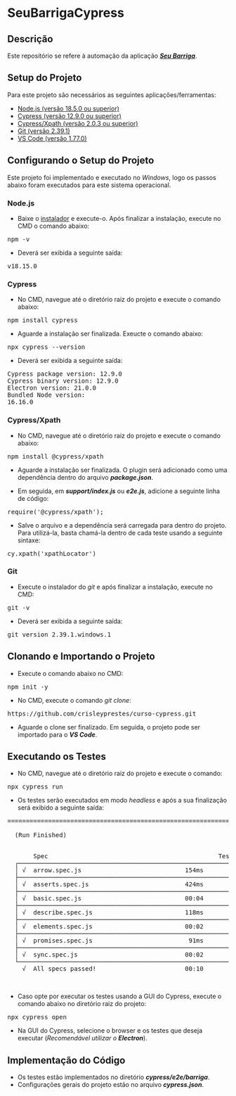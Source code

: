 # SeuBarrigaCypress

## Descrição

Este repositório se refere à automação da aplicação [**_Seu Barriga_**](https://barrigareact.wcaquino.me/).

## Setup do Projeto

Para este projeto são necessários as seguintes aplicações/ferramentas:

- [Node.js (versão 18.5.0 ou superior)](https://nodejs.org/en)
- [Cypress (versão 12.9.0 ou superior)](https://www.cypress.io/)
- [Cypress/Xpath (versão 2.0.3 ou superior)](https://github.com/cypress-io/cypress/tree/develop/npm/xpath)
- [Git (versão 2.39.1)](https://git-scm.com/downloads)
- [VS Code (versão 1.77.0)](https://code.visualstudio.com/download)

## Configurando o Setup do Projeto

Este projeto foi implementado e executado no *_Windows_*, logo os passos abaixo foram executados para este sistema operacional.

### Node.js

- Baixe o [instalador](https://nodejs.org/dist/v18.15.0/node-v18.15.0-x64.msi) e execute-o. Após finalizar a instalação, execute no CMD o comando abaixo:
<pre>npm -v</pre>

- Deverá ser exibida a seguinte saída:
<pre>v18.15.0</pre>

### Cypress

- No CMD, navegue até o diretório raiz do projeto e execute o comando abaixo:
<pre>npm install cypress</pre>

- Aguarde a instalação ser finalizada. Exeucte o comando abaixo:
<pre>npx cypress --version</pre>

- Deverá ser exibida a seguinte saída:
<pre>Cypress package version: 12.9.0
Cypress binary version: 12.9.0
Electron version: 21.0.0
Bundled Node version:
16.16.0</pre>

### Cypress/Xpath

- No CMD, navegue até o diretório raiz do projeto e execute o comando abaixo:
<pre>npm install @cypress/xpath</pre>

- Aguarde a instalação ser finalizada. O plugin será adicionado como uma dependência dentro do arquivo _**package.json**_.

- Em seguida, em _**support/index.js**_ ou _**e2e.js**_, adicione a seguinte linha de código:
<pre>require('@cypress/xpath');</pre>

- Salve o arquivo e a dependência será carregada para dentro do projeto. Para utilizá-la, basta chamá-la dentro de cada teste usando a seguinte sintaxe:
<pre>cy.xpath('xpathLocator')</pre>

### Git

- Execute o instalador do *_git_* e após finalizar a instalação, execute no CMD:
<pre>git -v</pre>

- Deverá ser exibida a seguinte saída:
<pre>git version 2.39.1.windows.1</pre>

## Clonando e Importando o Projeto

- Execute o comando abaixo no CMD:
<pre>npm init -y</pre>

- No CMD, execute o comando *_git clone_*:
<pre>https://github.com/crisleyprestes/curso-cypress.git</pre>

- Aguarde o clone ser finalizado. Em seguida, o projeto pode ser importado para o **_VS Code_**.

## Executando os Testes

- No CMD, navegue até o diretório raiz do projeto e execute o comando:
<pre>npx cypress run</pre>

- Os testes serão executados em modo _headless_ e após a sua finalização será exibido a seguinte saída:
<pre>====================================================================================================

  (Run Finished)


       Spec                                              Tests  Passing  Failing  Pending  Skipped
  ┌────────────────────────────────────────────────────────────────────────────────────────────────┐
  │ √  arrow.spec.js                            154ms        3        3        -        -        - │
  ├────────────────────────────────────────────────────────────────────────────────────────────────┤
  │ √  asserts.spec.js                          424ms        7        7        -        -        - │
  ├────────────────────────────────────────────────────────────────────────────────────────────────┤
  │ √  basic.spec.js                            00:04        1        1        -        -        - │
  ├────────────────────────────────────────────────────────────────────────────────────────────────┤
  │ √  describe.spec.js                         118ms        3        3        -        -        - │
  ├────────────────────────────────────────────────────────────────────────────────────────────────┤
  │ √  elements.spec.js                         00:02        1        1        -        -        - │
  ├────────────────────────────────────────────────────────────────────────────────────────────────┤
  │ √  promises.spec.js                          91ms        1        1        -        -        - │
  ├────────────────────────────────────────────────────────────────────────────────────────────────┤
  │ √  sync.spec.js                             00:02        1        1        -        -        - │
  └────────────────────────────────────────────────────────────────────────────────────────────────┘
    √  All specs passed!                        00:10       17       17        -        -        -
    
    </pre>
    
- Caso opte por executar os testes usando a GUI do Cypress, execute o comando abaixo no diretório raiz do projeto:
<pre>npx cypress open</pre>

- Na GUI do Cypress, selecione o browser e os testes que deseja executar (_Recomendável utilizar o **Electron**_).


## Implementação do Código

- Os testes estão implementados no diretório _**cypress/e2e/barriga**_.
- Configurações gerais do projeto estão no arquivo _**cypress.json**_.
